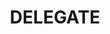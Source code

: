 ---
lastmod: '2025-04-06T06:05:20+00:00'
latitude: -36.865206
layout: suburb
longitude: 148.701564
postcode: '2633'
state: NSW
title: DELEGATE
url: /nsw/delegate/
---